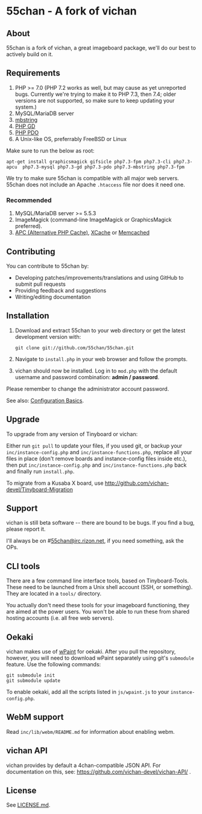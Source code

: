 55chan - A fork of vichan
========================================================

About
------------
55chan is a fork of vichan, a great imageboard package, we'll do our best to actively build on it.

Requirements
------------
1.	PHP >= 7.0 (PHP 7.2 works as well, but may cause as yet unreported bugs. Currently we're trying to make it to PHP 7.3, then 7.4; older versions are not supported, so make sure to keep updating your system.)
2.	MySQL/MariaDB server
3.	[mbstring](http://www.php.net/manual/en/mbstring.installation.php) 
4.	[PHP GD](http://www.php.net/manual/en/intro.image.php)
5.	[PHP PDO](http://www.php.net/manual/en/intro.pdo.php)
6.	A Unix-like OS, preferrably FreeBSD or Linux

Make sure to run the below as root:

```
apt-get install graphicsmagick gifsicle php7.3-fpm php7.3-cli php7.3-apcu  php7.3-mysql php7.3-gd php7.3-pdo php7.3-mbstring php7.3-fpm 

```


We try to make sure 55chan is compatible with all major web servers. 55chan does not include an Apache ```.htaccess``` file nor does it need one.

### Recommended
1.	MySQL/MariaDB server >= 5.5.3
2.	ImageMagick (command-line ImageMagick or GraphicsMagick preferred).
3.	[APC (Alternative PHP Cache)](http://php.net/manual/en/book.apc.php),
	[XCache](http://xcache.lighttpd.net/) or
	[Memcached](http://www.php.net/manual/en/intro.memcached.php)

Contributing
------------
You can contribute to 55chan by:
*	Developing patches/improvements/translations and using GitHub to submit pull requests
*	Providing feedback and suggestions
*	Writing/editing documentation

Installation
-------------
1.	Download and extract 55chan to your web directory or get the latest
	development version with:

        git clone git://github.com/55chan/55chan.git
	
2.	Navigate to ```install.php``` in your web browser and follow the
	prompts.
3.	vichan should now be installed. Log in to ```mod.php``` with the
	default username and password combination: **admin / password**.

Please remember to change the administrator account password.

See also: [Configuration Basics](https://github.com/vichan-devel/vichan/wiki/config).

Upgrade
-------
To upgrade from any version of Tinyboard or vichan:

Either run ```git pull``` to update your files, if you used git, or
backup your ```inc/instance-config.php``` and ```inc/instance-functions.php```, replace all your files in place
(don't remove boards and instance-config files inside etc.), then put ```inc/instance-config.php``` and ```inc/instance-functions.php``` back and finally run ```install.php```.

To migrate from a Kusaba X board, use http://github.com/vichan-devel/Tinyboard-Migration

Support
--------
vichan is still beta software -- there are bound to be bugs. If you find a
bug, please report it.

I'll always be on #55chan@irc.rizon.net, if you need something, ask the OPs.

CLI tools
-----------------
There are a few command line interface tools, based on Tinyboard-Tools. These need
to be launched from a Unix shell account (SSH, or something). They are located in a ```tools/```
directory.

You actually don't need these tools for your imageboard functioning, they are aimed
at the power users. You won't be able to run these from shared hosting accounts
(i.e. all free web servers).

Oekaki
------
vichan makes use of [wPaint](https://github.com/websanova/wPaint) for oekaki. After you pull the repository, however, you will need to download wPaint separately using git's `submodule` feature. Use the following commands:

```
git submodule init
git submodule update
```

To enable oekaki, add all the scripts listed in `js/wpaint.js` to your `instance-config.php`.

WebM support
------------
Read `inc/lib/webm/README.md` for information about enabling webm.

vichan API
----------
vichan provides by default a 4chan-compatible JSON API. For documentation on this, see:
https://github.com/vichan-devel/vichan-API/ .

License
--------
See [LICENSE.md](http://github.com/vichan-devel/vichan/blob/master/LICENSE.md).

